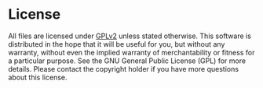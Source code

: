 License
=======
All files are licensed under [GPLv2](http://opensource.org/licenses/GPL-2.0) unless stated otherwise.
This software is distributed in the hope that it will be useful for you, but without any warranty, without even the implied warranty of merchantability or fitness for a particular purpose. See the GNU General Public License (GPL) for more details. Please contact the copyright holder if you have more questions about this license.